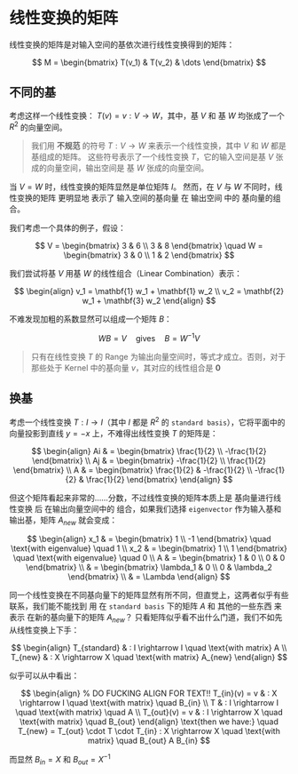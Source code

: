 # 线性变换的矩阵

线性变换的矩阵是对输入空间的基依次进行线性变换得到的矩阵：

$$
M = \begin{bmatrix} T(v_1) & T(v_2) & \dots \end{bmatrix}
$$

## 不同的基

考虑这样一个线性变换： $T (v) = v : V \rightarrow W$，其中，基 $V$ 和 基 $W$ 均张成了一个 $R^2$ 的向量空间。

> 我们用 **不规范** 的符号 $T : V \rightarrow W$ 来表示一个线性变换，其中 $V$ 和 $W$ 都是基组成的矩阵。
> 这些符号表示了一个线性变换 $T$，它的输入空间是基 $V$ 张成的向量空间，输出空间是 基 $W$ 张成的向量空间。

当 $V = W$ 时，线性变换的矩阵显然是单位矩阵 $I$。
然而，在 $V$ 与 $W$ 不同时，线性变换的矩阵 更明显地 表示了 输入空间的基向量 在 输出空间 中的 基向量的组合。

我们考虑一个具体的例子，假设：

$$
V = \begin{bmatrix}
3 & 6 \\
3 & 8
\end{bmatrix}
\quad
W = \begin{bmatrix}
3 & 0 \\
1 & 2
\end{bmatrix}
$$

我们尝试将基 $V$ 用基 $W$ 的线性组合（Linear Combination）表示：

$$
\begin{align}
v_1 = \mathbf{1} w_1 + \mathbf{1} w_2  \\
v_2 = \mathbf{2} w_1 + \mathbf{3} w_2
\end{align}
$$

不难发现加粗的系数显然可以组成一个矩阵 $B$：

$$
WB = V \quad \text{gives} \quad B = W^{-1} V
$$

> 只有在线性变换 $T$ 的 Range 为输出向量空间时，等式才成立。否则，对于那些处于 Kernel 中的基向量 $v$，其对应的线性组合是 $\mathbf{0}$

## 换基

考虑一个线性变换 $T : I \rightarrow I$（其中 $I$ 都是 $R^2$ 的 `standard basis`），它将平面中的向量投影到直线 $y = -x$ 上，不难得出线性变换 $T$ 的矩阵是：

$$
\begin{align}
  Ai & = \begin{bmatrix} 
    \frac{1}{2} \\
    -\frac{1}{2} 
  \end{bmatrix} \\
  Aj & = \begin{bmatrix}
    -\frac{1}{2} \\
    \frac{1}{2}
  \end{bmatrix} \\
  A & = \begin{bmatrix}
    \frac{1}{2} & -\frac{1}{2} \\
    -\frac{1}{2} & \frac{1}{2}
  \end{bmatrix}
\end{align}
$$

但这个矩阵看起来非常的……分数，不过线性变换的矩阵本质上是 基向量进行线性变换 后 在输出向量空间中的 组合，如果我们选择 `eigenvector` 作为输入基和输出基，矩阵 $A_{new}$ 就会变成：

$$
\begin{align}
  x_1 & = \begin{bmatrix}
    1 \\
    -1
    \end{bmatrix} \quad \text{with eigenvalue} \quad 1 \\
  x_2 & = \begin{bmatrix}
    1 \\
    1
    \end{bmatrix} \quad \text{with eigenvalue} \quad 0 \\
  A & = \begin{bmatrix}
    1 & 0 \\
    0 & 0
    \end{bmatrix} \\
    & = \begin{bmatrix}
    \lambda_1 & 0 \\
    0 & \lambda_2
    \end{bmatrix} \\
    & = \Lambda
\end{align}
$$

同一个线性变换在不同基向量下的矩阵显然有所不同，但直觉上，这两者似乎有些联系，我们能不能找到 用 在 `standard basis` 下的矩阵 $A$ 和 其他的一些东西 来 表示 在新的基向量下的矩阵 $A_{new}$？
只看矩阵似乎看不出什么门道，我们不如先从线性变换上下手：

$$
\begin{align}
  T_{standard} & : I \rightarrow I \quad \text{with matrix} A \\
  T_{new}      & : X \rightarrow X \quad \text{with matrix} A_{new}
\end{align}
$$

似乎可以从中看出：

$$
\begin{align}
% DO FUCKING ALIGN FOR TEXT!!
  T_{in}(v) = v  & : X \rightarrow I \quad \text{with matrix} \quad B_{in} \\
  T              & : I \rightarrow I \quad \text{with matrix} \quad A      \\
  T_{out}(v) = v & : I \rightarrow X \quad \text{with matrix} \quad B_{out}
\end{align}
\text{then we have:} \quad T_{new} = T_{out} \cdot T \cdot T_{in} : X \rightarrow X \quad \text{with matrix} \quad B_{out} A B_{in}
$$

而显然 $B_{in} = X$ 和 $B_{out} = X^{-1}$
